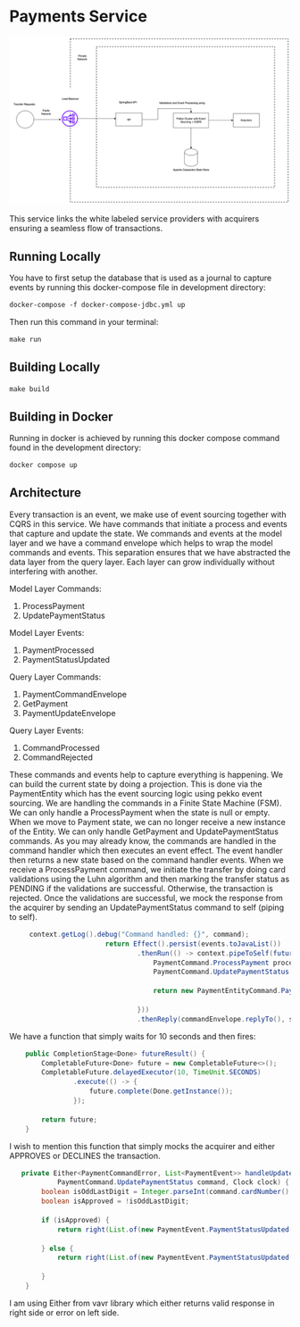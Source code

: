 # Payments Service
<img src="https://github.com/fadhilijuma/payment-service/raw/main/funds_transfer.png" >

This service links the white labeled service providers with acquirers ensuring a seamless flow of transactions. 

## Running Locally 
You have to first setup the database that is used as a journal to capture events by running this docker-compose file in development directory:

```dockerfile
docker-compose -f docker-compose-jdbc.yml up 
```
Then run this command in your terminal:
```makefile
make run
```
## Building Locally
```makefile
make build
```

## Building in Docker
Running in docker is achieved by running this docker compose command found in the development directory:

```dockerfile
docker compose up
```
## Architecture

Every transaction is an event, we make use of event sourcing together with CQRS in this service. We have commands that initiate a process and events that capture and update the state.
We commands and events at the model layer and we have a command envelope which helps to wrap the model commands and events. This separation ensures that we have abstracted the data layer from the query layer. 
Each layer can grow individually without interfering with another.

Model Layer Commands:
1. ProcessPayment
2. UpdatePaymentStatus

Model Layer Events:
1. PaymentProcessed
2. PaymentStatusUpdated

Query Layer Commands:
1. PaymentCommandEnvelope
2. GetPayment
3. PaymentUpdateEnvelope

Query Layer Events:
1. CommandProcessed
2. CommandRejected

These commands and events help to capture everything is happening. We can build the current state by doing a projection. This is done via the PaymentEntity which has the event sourcing logic using pekko event sourcing.
We are handling the commands in a Finite State Machine (FSM). We can only handle a ProcessPayment when the state is null or empty. When we move to Payment state, we can no longer receive a new instance of the Entity. We can only handle GetPayment and UpdatePaymentStatus commands.
As you may already know, the commands are handled in the command handler which then executes an event effect. The event handler then returns a new state based on the command handler events. 
When we receive a ProcessPayment command, we initiate the transfer by doing card validations using the Luhn algorithm and then marking the transfer status as PENDING if the validations are successful. Otherwise, the transaction is rejected. 
Once the validations are successful, we mock the response from the acquirer by sending an UpdatePaymentStatus command to self (piping to self).
```java
     context.getLog().debug("Command handled: {}", command);
                        return Effect().persist(events.toJavaList())
                                .thenRun(() -> context.pipeToSelf(futureResult(), (ok, exc) -> {
                                    PaymentCommand.ProcessPayment processPayment = (PaymentCommand.ProcessPayment) command;
                                    PaymentCommand.UpdatePaymentStatus updateCommand = new PaymentCommand.UpdatePaymentStatus(processPayment.paymentId());

                                    return new PaymentEntityCommand.PaymentUpdateEnvelope(updateCommand);

                                }))
                                .thenReply(commandEnvelope.replyTo(), s -> new PaymentEntityResponse.CommandProcessed());
```
We have a function that simply waits for 10 seconds and then fires:
```java
    public CompletionStage<Done> futureResult() {
        CompletableFuture<Done> future = new CompletableFuture<>();
        CompletableFuture.delayedExecutor(10, TimeUnit.SECONDS)
                .execute(() -> {
                    future.complete(Done.getInstance());
                });

        return future;
    }
```

I wish to mention this function that simply mocks the acquirer and either APPROVES or DECLINES the transaction.

```java
   private Either<PaymentCommandError, List<PaymentEvent>> handleUpdate(
            PaymentCommand.UpdatePaymentStatus command, Clock clock) {
        boolean isOddLastDigit = Integer.parseInt(command.cardNumber().substring(command.cardNumber().length() - 1)) % 2 != 0;
        boolean isApproved = !isOddLastDigit;

        if (isApproved) {
            return right(List.of(new PaymentEvent.PaymentStatusUpdated(command.paymentId(), clock.now(), command.cardNumber(), command.expiryDate(), command.cvv(), command.amount(), command.currency(), command.merchantId(), PaymentStatus.APPROVED)));

        } else {
            return right(List.of(new PaymentEvent.PaymentStatusUpdated(command.paymentId(), clock.now(), command.cardNumber(), command.expiryDate(), command.cvv(), command.amount(), command.currency(), command.merchantId(), PaymentStatus.DECLINED)));

        }
    }
```
I am using Either from vavr library which either returns valid response in right side or error on left side.